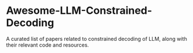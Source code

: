# Awesome-LLM-Constrained-Decoding
A curated list of papers related to constrained decoding of LLM, along with their relevant code and resources.
